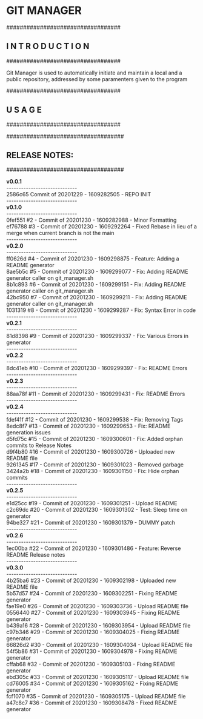 <h1>GIT MANAGER</h1>
<p>
##################################<br>
<h2><nospace>I N T R O D U C T I O N</h2>
##################################
<p>Git Manager is used to automatically initiate and maintain a local and a public repository, addressed by some paramenters given to the program<p>
##################################
<h2><nospace>U S A G E</h2>
##################################

<p>
###################################
<h2>RELEASE NOTES:</h2>
###################################<p>
<rlsnts>
<b> v0.0.1</b> <br>----------------------------- <br>2586c65 Commit of 20201229 - 1609282505 -  REPO INIT <br>-----------------------------<br> <b>v0.1.0</b> <br>----------------------------- <br>0fef551 #2 - Commit of 20201230 - 1609282988 - Minor Formatting <br>ef76788 #3 - Commit of 20201230 - 1609292264 - Fixed Rebase in lieu of a merge when current branch is not the main <br>-----------------------------<br> <b>v0.2.0</b> <br>----------------------------- <br>ff0626d #4 - Commit of 20201230 - 1609298875 - Feature: Adding a README generator <br>8ae5b5c #5 - Commit of 20201230 - 1609299077 - Fix: Adding README generator caller on git_manager.sh <br>8b1c893 #6 - Commit of 20201230 - 1609299151 - Fix: Adding README generator caller on git_manager.sh <br>42bc950 #7 - Commit of 20201230 - 1609299211 - Fix: Adding README generator caller on git_manager.sh <br>1031319 #8 - Commit of 20201230 - 1609299287 - Fix: Syntax Error in code <br>-----------------------------<br> <b>v0.2.1</b> <br>----------------------------- <br>81d8398 #9 - Commit of 20201230 - 1609299337 - Fix: Various Errors in generator <br>-----------------------------<br> <b>v0.2.2</b> <br>----------------------------- <br>8dc41eb #10 - Commit of 20201230 - 1609299397 - Fix: README Errors <br>-----------------------------<br> <b>v0.2.3</b> <br>----------------------------- <br>88aa78f #11 - Commit of 20201230 - 1609299431 - Fix: README Errors <br>-----------------------------<br> <b>v0.2.4</b> <br>----------------------------- <br>fdef41f #12 - Commit of 20201230 - 1609299538 - Fix: Removing Tags <br>8edc8f7 #13 - Commit of 20201230 - 1609299653 - Fix: README generation issues <br>d5fd75c #15 - Commit of 20201230 - 1609300601 - Fix: Added orphan commits to Release Notes <br>d9f4b80 #16 - Commit of 20201230 - 1609300726 - Uploaded new README file <br>9261345 #17 - Commit of 20201230 - 1609301023 - Removed garbage <br>3424a2b #18 - Commit of 20201230 - 1609301150 - Fix: Hide orphan commits <br>-----------------------------<br> <b>v0.2.5</b> <br>----------------------------- <br>e1d25cc #19 - Commit of 20201230 - 1609301251 - Upload README <br>c2c69dc #20 - Commit of 20201230 - 1609301302 - Test: Sleep time on generator <br>94be327 #21 - Commit of 20201230 - 1609301379 - DUMMY patch <br>-----------------------------<br> <b>v0.2.6</b> <br>----------------------------- <br>1ec00ba #22 - Commit of 20201230 - 1609301486 - Feature: Reverse README Release notes <br>-----------------------------<br> <b>v0.3.0</b> <br>----------------------------- <br>4b25ba6 #23 - Commit of 20201230 - 1609302198 - Uploaded new README file <br>5b57d57 #24 - Commit of 20201230 - 1609302251 - Fixing README generator <br>fae19e0 #26 - Commit of 20201230 - 1609303736 - Upload README file <br>0556440 #27 - Commit of 20201230 - 1609303945 - Fixing README generator <br>b439a16 #28 - Commit of 20201230 - 1609303954 - Upload README file <br>c97b346 #29 - Commit of 20201230 - 1609304025 - Fixing README generator <br>66826d2 #30 - Commit of 20201230 - 1609304034 - Upload README file <br>54f5b86 #31 - Commit of 20201230 - 1609304978 - Fixing README generator <br>cffab68 #32 - Commit of 20201230 - 1609305103 - Fixing README generator <br>ebd305c #33 - Commit of 20201230 - 1609305117 - Upload README file <br>cd76005 #34 - Commit of 20201230 - 1609305162 - Fixing README generator <br>fcf1070 #35 - Commit of 20201230 - 1609305175 - Upload README file <br>a47c8c7 #36 - Commit of 20201230 - 1609308478 - Fixed README generator
